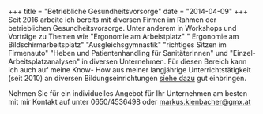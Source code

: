 +++
title = "Betriebliche Gesundheitsvorsorge"
date = "2014-04-09"
+++
Seit 2016 arbeite ich bereits mit diversen Firmen im Rahmen der betrieblichen Gesundheitsvorsorge.
Unter anderem in Workshops und Vorträge zu Themen wie "Ergonomie am Arbeistplatz" " Ergonomie am Bildschirmarbeitsplatz" "Ausgleichsgymnastik" "richtiges Sitzen im Firmenauto" "Heben und Patientenhandling für SanitäterInnen" und "Einzel- Arbeitsplatzanalysen"  in diversen Unternehmen.
Für diesen Bereich kann ich auch auf meine Know- How aus meiner  langjährige Unterrichtstätigkeit (seit 2010) an diversen Bildungseinrichtungen [siehe dazu](/vortraegeworkshops) gut einbringen.

Nehmen Sie für ein individuelles Angebot für Ihr Unternehmen am besten mit mir Kontakt auf unter 0650/4536498 oder markus.kienbacher@gmx.at
